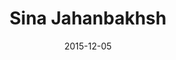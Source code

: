 ---
title: "Sina Jahanbakhsh"
img: people/profile.webp
collection: people
date: 2015-12-05
type: M.S.
---